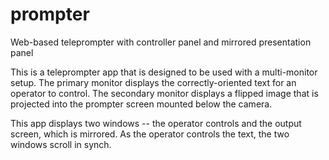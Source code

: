 prompter
========

Web-based teleprompter with controller panel and mirrored presentation panel

This is a teleprompter app that is designed to be used with a multi-monitor setup.
The primary monitor displays the correctly-oriented text for an operator to control.
The secondary monitor displays a flipped image that is projected into the prompter screen mounted below the camera.

This app displays two windows -- the operator controls and the output screen, which is mirrored.
As the operator controls the text, the two windows scroll in synch.
